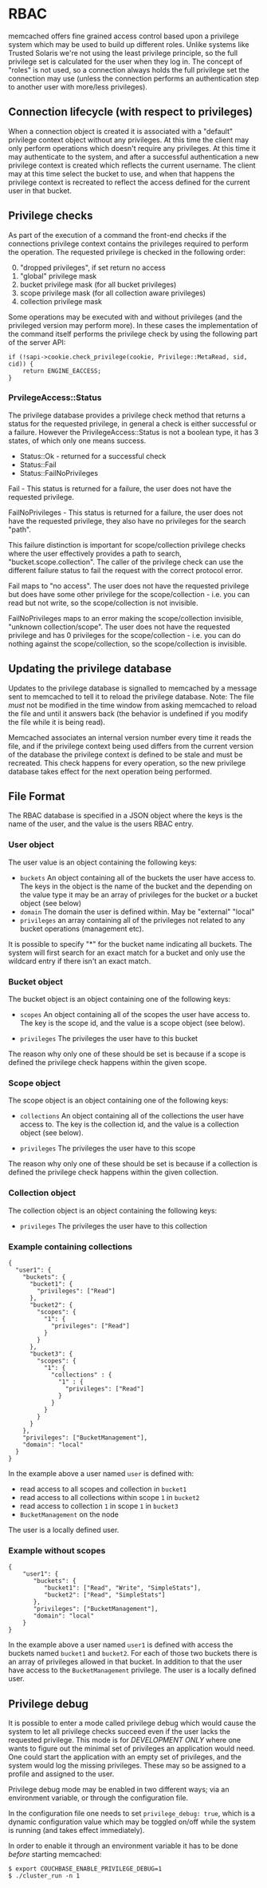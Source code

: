 # RBAC

memcached offers fine grained access control based upon a privilege system
which may be used to build up different roles. Unlike systems like Trusted
Solaris we're not using the least privilege principle, so the full privilege
set is calculated for the user when they log in. The concept of "roles" is
not used, so a connection always holds the full privilege set the connection
may use (unless the connection performs an authentication step to another
user with more/less privileges).

## Connection lifecycle (with respect to privileges)

When a connection object is created it is associated with a "default"
privilege context object without any privileges. At this time the client
may only perform operations which doesn't require any privileges. At this
time it may authenticate to the system, and after a successful
authentication a new privilege context is created which reflects the current
username. The client may at this time select the bucket to use, and when
that happens the privilege context is recreated to reflect the access
defined for the current user in that bucket.

## Privilege checks

As part of the execution of a command the front-end checks if the
connections privilege context contains the privileges required to perform
the operation. The requested privilege is checked in the following
order:

0) "dropped privileges", if set return no access
1) "global" privilege mask
2) bucket privilege mask (for all bucket privileges)
3) scope privilege mask (for all collection aware privileges)
4) collection privilege mask

Some operations may be executed with and without privileges (and the
privileged version may perform more). In these cases the implementation
of the command itself performs the privilege check by using the following
part of the server API:

    if (!sapi->cookie.check_privilege(cookie, Privilege::MetaRead, sid, cid)) {
        return ENGINE_EACCESS;
    }

### PrvilegeAccess::Status

The privilege database provides a privilege check method that returns a status
for the requested privilege, in general a check is either successful or a
failure. However the PrivilegeAccess::Status is not a boolean type, it has
3 states, of which only one means success.

* Status::Ok - returned for a successful check
* Status::Fail
* Status::FailNoPrivileges

Fail - This status is returned for a failure, the user does not have the
requested privilege.

FailNoPrivileges - This status is returned for a failure, the user does not have
the requested privilege, they also have no privileges for the search "path".

This failure distinction is important for scope/collection privilege checks
where the user effectively provides a path to search, "bucket.scope.collection".
The caller of the privilege check can use the different failure status to fail
the request with the correct protocol error.

Fail maps to "no access". The user does not have the requested privilege but
does have some other privilege for the scope/collection - i.e. you can read but
not write, so the scope/collection is not invisible.

FailNoPrivileges maps to an error making the scope/collection invisible,
"unknown collection/scope". The user does not have the requested privilege and
has 0 privileges for the scope/collection - i.e. you can do nothing against the
scope/collection, so the scope/collection is invisible.

## Updating the privilege database

Updates to the privilege database is signalled to memcached by a
message sent to memcached to tell it to reload the privilege database.
Note: The file _must_ not be modified in the time window from asking
memcached to reload the file and until it answers back (the behavior
is undefined if you modify the file while it is being read).

Memcached associates an internal version number every time it reads
the file, and if the privilege context being used differs from the
current version of the database the privilege context is defined
to be stale and must be recreated. This check happens for every
operation, so the new privilege database takes effect for the next
operation being performed.

## File Format

The RBAC database is specified in a JSON object where the keys
is the name of the user, and the value is the users RBAC entry.

### User object

The user value is an object containing the following keys:

* `buckets` An object containing all of the buckets the user have
          access to. The keys in the object is the name of the bucket
          and the depending on the value type it may be an array
          of privileges for the bucket _or_ a bucket object (see
          below)
* `domain` The domain the user is defined within. May be "external"
           "local"
* `privileges` an array containing all of the privileges not related
               to any bucket operations (management etc).

It is possible to specify "*" for the bucket name indicating all buckets.
The system will first search for an exact match for a bucket and only
use the wildcard entry if there isn't an exact match.

### Bucket object

The bucket object is an object containing one of the following
keys:

* `scopes` An object containing all of the scopes the user have
           access to. The key is the scope id, and the value is
           a scope object (see below).

* `privileges` The privileges the user have to this bucket

The reason why only one of these should be set is because if a
scope is defined the privilege check happens within the given
scope.

### Scope object

The scope object is an object containing one of the following
keys:

* `collections` An object containing all of the collections the
                user have access to. The key is the collection id,
                and the value is a collection object (see below).

* `privileges` The privileges the user have to this scope

The reason why only one of these should be set is because if a
collection is defined the privilege check happens within the given
collection.

### Collection object

The collection object is an object containing the following
keys:

* `privileges` The privileges the user have to this collection


### Example containing collections

    {
      "user1": {
        "buckets": {
          "bucket1": {
            "privileges": ["Read"]
          },
          "bucket2": {
            "scopes": {
              "1": {
                "privileges": ["Read"]
              }
            }
          },
          "bucket3": {
            "scopes": {
              "1": {
                "collections" : {
                  "1" : {
                    "privileges": ["Read"]
                  }
                }
              }
            }
          }
        },
        "privileges": ["BucketManagement"],
        "domain": "local"
      }
    }

In the example above a user named `user` is defined with:

* read access to all scopes and collection in `bucket1`
* read access to all collections within scope `1` in `bucket2`
* read access to collection `1` in scope `1` in `bucket3`
* `BucketManagement` on the node

The user is a locally defined user.

### Example without scopes

    {
        "user1": {
           "buckets": {
              "bucket1": ["Read", "Write", "SimpleStats"],
              "bucket2": ["Read", "SimpleStats"]
           },
           "privileges": ["BucketManagement"],
           "domain": "local"
        }
    }

In the example above a user named `user1` is defined with access the buckets
named `bucket1` and `bucket2`. For each of those two buckets there is an
array of privileges allowed in that bucket. In addition to that the user
have access to the `BucketManagement` privilege. The user is a locally
defined user.

## Privilege debug

It is possible to enter a mode called privilege debug which would cause
the system to let all privilege checks succeed even if the user lacks
the requested privilege. This mode is for *DEVELOPMENT ONLY* where one
wants to figure out the minimal set of privileges an application would
need. One could start the application with an empty set of privileges,
and the system would log the missing privileges. These may so be assigned
to a profile and assigned to the user.

Privilege debug mode may be enabled in two different ways; via an
environment variable, or through the configuration file.

In the configuration file one needs to set `privilege_debug: true`,
which is a dynamic configuration value which may be toggled on/off
while the system is running (and takes effect immediately).

In order to enable it through an environment variable it has to be
done _before_ starting memcached:

    $ export COUCHBASE_ENABLE_PRIVILEGE_DEBUG=1
    $ ./cluster_run -n 1
